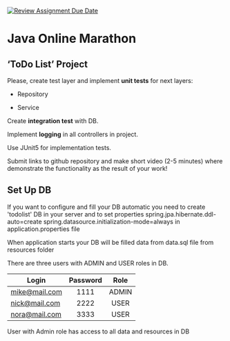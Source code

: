 
[![Review Assignment Due Date](https://classroom.github.com/assets/deadline-readme-button-24ddc0f5d75046c5622901739e7c5dd533143b0c8e959d652212380cedb1ea36.svg)](https://classroom.github.com/a/UvFAQAdU)
# Java Online Marathon
## ‘ToDo List’ Project

Please, create test layer and implement **unit tests** for next layers:

-  Repository

-  Service

Create **integration test** with DB.

Implement **logging** in all controllers in project.

Use JUnit5 for implementation tests.

Submit links to github repository and make short video (2-5 minutes) where demonstrate the functionality as the result of your work!


## Set Up DB

If you want to configure and fill your DB automatic you need to create 'todolist' DB in your server and to set properties 
spring.jpa.hibernate.ddl-auto=create
spring.datasource.initialization-mode=always
in application.properties file

When application starts your DB will be filled data from data.sql file from resources folder

There are three users with ADMIN and USER roles in DB.

| Login         | Password | Role  |
| ------------- |:--------:|:-----:|
| mike@mail.com | 1111     | ADMIN |
| nick@mail.com | 2222     | USER  |
| nora@mail.com | 3333     | USER  |

User with Admin role has access to all data and resources in DB
